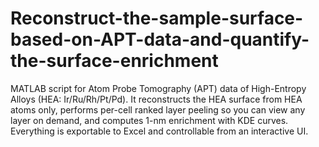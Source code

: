 # Reconstruct-the-sample-surface-based-on-APT-data-and-quantify-the-surface-enrichment
MATLAB script for Atom Probe Tomography (APT) data of High-Entropy Alloys (HEA: Ir/Ru/Rh/Pt/Pd). It reconstructs the HEA surface from HEA atoms only, performs per-cell ranked layer peeling so you can view any layer on demand, and computes 1-nm enrichment with KDE curves. Everything is exportable to Excel and controllable from an interactive UI.
